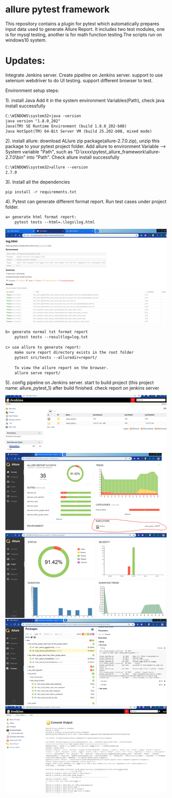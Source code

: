 # allure pytest framework
This repository contains a plugin for pytest which automatically prepares input data used to generate Allure Report. It includes two test modules, one is for mysql testing, another is for math function testing.The scripts run on windows10 system.

# Updates:
Integrate Jenkins server. Create pipeline on Jenkins server. support to use selenium webdriver to do UI testing. support different browser to test.


Environment setup steps:

1). install Java
Add it in the system environment Variables(Path), check java install successfully

    C:\WINDOWS\system32>java -version
    java version "1.8.0_202"
    Java(TM) SE Runtime Environment (build 1.8.0_202-b08)
    Java HotSpot(TM) 64-Bit Server VM (build 25.202-b08, mixed mode)

2). install allure:
download ALlure zip package(allure-2.7.0.zip), unzip this package to your pytest project folder. Add allure  to environment Variable --> System variable "Path", such as "D:\xxxx\pytest_allure_framework\allure-2.7.0\bin" into "Path". Check allure install successfully

    C:\WINDOWS\system32>allure --version
    2.7.0

3). Install all the dependencies

    pip install -r requirements.txt

4). Pytest can generate different format report. Run test cases under project folder.

    a> generate html format report:
        pytest tests --html=.\logs\log.html

![alt text](https://github.com/henrychang1413/pytest_allure_framework/blob/master/html_report.PNG)

    b> generate normal txt format report
        pytest tests --resultlog=log.txt

    c> use allure to generate report:
        make sure report directory exists in the root folder
        pytest src/tests --alluredir=report/

        To view the allure report on the browser.
        allure serve report/


5). config pipeline on Jenkins server. start to build project (this project name: allure_pytest_1)
    after build finished. check report on jenkins server

![alt text](https://github.com/henrychang1413/pytest_allure_framework/blob/master/screenshots/Jenkins_0.PNG)
![alt text](https://github.com/henrychang1413/pytest_allure_framework/blob/master/screenshots/Jenkin_Allure_1.PNG)
![alt text](https://github.com/henrychang1413/pytest_allure_framework/blob/master/screenshots/Jenkin_allure_2.PNG)
![alt text](https://github.com/henrychang1413/pytest_allure_framework/blob/master/screenshots/Jenkins_allure_4.PNG)
![alt text](https://github.com/henrychang1413/pytest_allure_framework/blob/master/screenshots/Jenkins_log_out.PNG)




